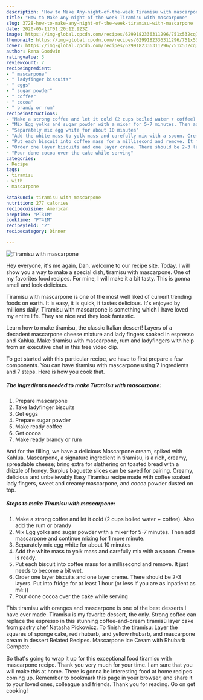 ```yaml
---
description: "How to Make Any-night-of-the-week Tiramisu with mascarpone"
title: "How to Make Any-night-of-the-week Tiramisu with mascarpone"
slug: 3728-how-to-make-any-night-of-the-week-tiramisu-with-mascarpone
date: 2020-05-11T01:20:12.923Z
image: https://img-global.cpcdn.com/recipes/6299182336311296/751x532cq70/tiramisu-with-mascarpone-recipe-main-photo.jpg
thumbnail: https://img-global.cpcdn.com/recipes/6299182336311296/751x532cq70/tiramisu-with-mascarpone-recipe-main-photo.jpg
cover: https://img-global.cpcdn.com/recipes/6299182336311296/751x532cq70/tiramisu-with-mascarpone-recipe-main-photo.jpg
author: Rena Goodwin
ratingvalue: 3
reviewcount: 7
recipeingredient:
- " mascarpone"
- " ladyfinger biscuits"
- " eggs"
- " sugar powder"
- " coffee"
- " cocoa"
- " brandy or rum"
recipeinstructions:
- "Make a strong coffee and let it cold (2 cups boiled water + coffee). Also add the rum or brandy"
- "Mix Egg yolks and sugar powder with a mixer for 5-7 minutes. Then add mascarpone and continue mixing for 1 more minute."
- "Separately mix egg white for about 10 minutes"
- "Add the white mass to yolk mass and carefully mix with a spoon. Creme is ready."
- "Put each biscuit into coffee mass for a millisecond and remove. It just needs to become a bit wet."
- "Order one layer biscuits and one layer creme. There should be 2-3 layers. Put into fridge for at least 1 hour (or less if you are as inpatient as me:))"
- "Pour done cocoa over the cake while serving"
categories:
- Recipe
tags:
- tiramisu
- with
- mascarpone

katakunci: tiramisu with mascarpone 
nutrition: 277 calories
recipecuisine: American
preptime: "PT31M"
cooktime: "PT41M"
recipeyield: "2"
recipecategory: Dinner

---
```



![Tiramisu with mascarpone](https://img-global.cpcdn.com/recipes/6299182336311296/751x532cq70/tiramisu-with-mascarpone-recipe-main-photo.jpg)

Hey everyone, it's me again, Dan, welcome to our recipe site. Today, I will show you a way to make a special dish, tiramisu with mascarpone. One of my favorites food recipes. For mine, I will make it a bit tasty. This is gonna smell and look delicious.

Tiramisu with mascarpone is one of the most well liked of current trending foods on earth. It is easy, it is quick, it tastes delicious. It's enjoyed by millions daily. Tiramisu with mascarpone is something which I have loved my entire life. They are nice and they look fantastic.

Learn how to make tiramisu, the classic Italian dessert! Layers of a decadent mascarpone cheese mixture and lady fingers soaked in espresso and Kahlua. Make tiramisu with mascarpone, rum and ladyfingers with help from an executive chef in this free video clip.


To get started with this particular recipe, we have to first prepare a few components. You can have tiramisu with mascarpone using 7 ingredients and 7 steps. Here is how you cook that.

<!--inarticleads1-->

##### The ingredients needed to make Tiramisu with mascarpone:

1. Prepare  mascarpone
1. Take  ladyfinger biscuits
1. Get  eggs
1. Prepare  sugar powder
1. Make ready  coffee
1. Get  cocoa
1. Make ready  brandy or rum


And for the filling, we have a delicious Mascarpone cream, spiked with Kahlua. Mascarpone, a signature ingredient in tiramisu, is a rich, creamy, spreadable cheese; bring extra for slathering on toasted bread with a drizzle of honey. Surplus baguette slices can be saved for pairing. Creamy, delicious and unbelievably Easy Tiramisu recipe made with coffee soaked lady fingers, sweet and creamy mascarpone, and cocoa powder dusted on top. 

<!--inarticleads2-->

##### Steps to make Tiramisu with mascarpone:

1. Make a strong coffee and let it cold (2 cups boiled water + coffee). Also add the rum or brandy
1. Mix Egg yolks and sugar powder with a mixer for 5-7 minutes. Then add mascarpone and continue mixing for 1 more minute.
1. Separately mix egg white for about 10 minutes
1. Add the white mass to yolk mass and carefully mix with a spoon. Creme is ready.
1. Put each biscuit into coffee mass for a millisecond and remove. It just needs to become a bit wet.
1. Order one layer biscuits and one layer creme. There should be 2-3 layers. Put into fridge for at least 1 hour (or less if you are as inpatient as me:))
1. Pour done cocoa over the cake while serving


This tiramisu with oranges and mascarpone is one of the best desserts I have ever made. Tiramisu is my favorite dessert, the only. Strong coffee can replace the espresso in this stunning coffee-and-cream tiramisù layer cake from pastry chef Natasha Pickowicz. To finish the tiramisu: Layer the squares of sponge cake, red rhubarb, and yellow rhubarb, and mascarpone cream in dessert Related Recipes. Mascarpone Ice Cream with Rhubarb Compote. 

So that's going to wrap it up for this exceptional food tiramisu with mascarpone recipe. Thank you very much for your time. I am sure that you will make this at home. There is gonna be interesting food at home recipes coming up. Remember to bookmark this page in your browser, and share it to your loved ones, colleague and friends. Thank you for reading. Go on get cooking!
